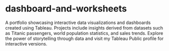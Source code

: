 # dashboard-and-worksheets
A portfolio showcasing interactive data visualizations and dashboards created using Tableau. Projects include insights derived from datasets such as Titanic passengers, world population statistics, and sales trends. Explore the power of storytelling through data and visit my Tableau Public profile for interactive versions.
